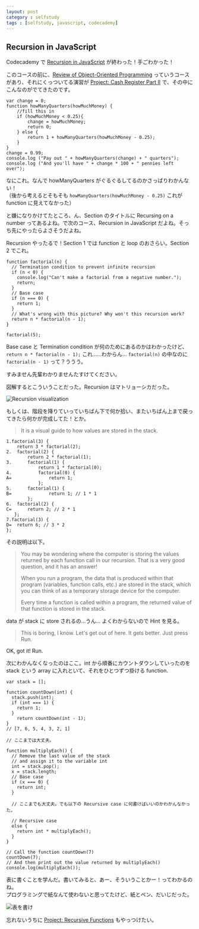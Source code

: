 ```yaml
---
layout: post
category : selfstudy
tags : [selfstudy, javascript, codecademy]
---
```

## Recursion in JavaScript 

Codecademy で [Recursion in JavaScript](http://www.codecademy.com/courses/javascript-lesson-205) が終わった！手ごわかった！

このコースの前に、[Review of Object-Oriented Programming](http://www.codecademy.com/courses/intro-to-object-oriented-programming) っていうコースがあり、それにくっついてる演習が [Project: Cash Register Part II](http://www.codecademy.com/courses/cash-register-mark-ii) で、その中にこんなのがでてきたのです。

	var change = 0;
	function howManyQuarters(howMuchMoney) {
	    //fill this in
	    if (howMuchMoney < 0.25){
	    	change = howMuchMoney;
	    	return 0;
	   	} else {
	   		return 1 + howManyQuarters(howMuchMoney - 0.25);
	   	}
	}
	change = 0.99;
	console.log ("Pay out " + howManyQuarters(change) + " quarters");
	console.log ("And you'll have " + change * 100 + " pennies left over"); 

なにこれ。なんで howManyQuarters がぐるぐるしてるのかさっぱりわかんない！  
（後から考えるとそもそも `howManyQuarters(howMuchMoney - 0.25)` これが function に見えてなかった）

と嫌になりかけてたところ、ん、Section のタイトルに Recursing on a number ってあるよね。で次のコース、Recursion in JavaScript だよね。そっち先にやったらよさそうだよね。

Recursion やったるで！Section 1 では function と loop のおさらい。Section 2 でこれ。  

	function factorial(n) {
	  // Termination condition to prevent infinite recursion
	  if (n < 0) {
	    console.log("Can't make a factorial from a negative number.");
	    return;
	  }
	  // Base case
	  if (n === 0) {
	    return 1;
	  }
	  // What's wrong with this picture? Why won't this recursion work?
	  return n * factorial(n - 1);
	}

	factorial(5);

Base case と Termination condition が何のためにあるのかはわかったけど、  
`return n * factorial(n - 1);` これ……わからん… `factorial(n)` の中なのに `factorial(n - 1)` って？ううう。

すみません先輩わかりませんたすけてください。

図解するとこういうことだった。Recursion はマトリョーシカだった。

![Recursion visualization](http://farm9.staticflickr.com/8484/8178924670_db9ab69d2c_z.jpg)

もしくは、階段を降りていっていちばん下で何か拾い、またいちばん上まで戻ってきたら何かが完成してた！とか。   

> It is a visual guide to how values are stored in the stack.

	1.factorial(3) {
		return 3 * factorial(2);
	2.	factorial(2) {
			return 2 * factorial(1);
	3.		factorial(1) {
				return 1 * factorial(0);
	4.			factorial(0) {
	A=				return 1;
				};
	5.		factorial(1) {
	B=      		return 1; // 1 * 1
	     	};
	6.	factorial(2) {
	C=		return 2; // 2 * 1
	   };
	7.factorial(3) {
	D=	return 6; // 3 * 2
	};

その説明は以下。

> You may be wondering where the computer is storing the values returned by each function call in our recursion. That is a very good question, and it has an answer!
> 
> When you run a program, the data that is produced within that program (variables, function calls, etc.) are stored in the stack, which you can think of as a temporary storage device for the computer.
> 
> Every time a function is called within a program, the returned value of that function is stored in the stack.

data が stack に store されるの...うん... よくわからないので Hint を見る。

> This is boring, I know. Let's get out of here. It gets better. Just press Run.

OK, got it! Run.

次にわかんなくなったのはここ。int から順番にカウントダウンしていったのを stack という array に入れといて、それをひとつずつ掛ける function.

	var stack = [];

	function countDown(int) {
	  stack.push(int);
	  if (int === 1) {	
	    return 1;
	  }
	    return countDown(int - 1);
	}
	// [7, 6, 5, 4, 3, 2, 1]

	// ここまでは大丈夫。

	function multiplyEach() {
	  // Remove the last value of the stack 
	  // and assign it to the variable int
	  int = stack.pop();
	  x = stack.length;
	  // Base case
	  if (x === 0) {
	    return int;
	  }

	  // ここまでも大丈夫。でも以下の Recursive case に何書けばいいのかわかんなかった。

	  // Recursive case
	  else {
		return int * multiplyEach();
	  }
	}

	// Call the function countDown(7)
	countDown(7);
	// And then print out the value returned by multiplyEach()
	console.log(multiplyEach());


表に書くことを学んだ。書いてみると、あー、そういうことかー！ってわかるのね。  
プログラミングで紙なんて使わないと思ってたけど、紙とペン、だいじだった。

![表を書け](http://farm9.staticflickr.com/8209/8178894649_88a590faca_z.jpg)

忘れないうちに [Project: Recursive Functions](http://www.codecademy.com/courses/javascript-lesson-149/0) もやっつけたい。